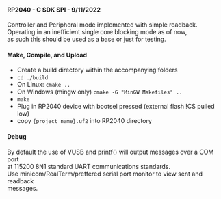 #### RP2040 - C SDK SPI - 9/11/2022 
Controller and Peripheral mode implemented with simple readback.  
Operating in an inefficient single core blocking mode as of now,  
as such this should be used as a base or just for testing.  
  
  
#### Make, Compile, and Upload  
- Create a build directory within the accompanying folders
- `cd ./build`
- On Linux: `cmake ..`
- On Windows (mingw only) `cmake -G "MinGW Makefiles" ..`
- `make`
- Plug in RP2040 device with bootsel pressed (external flash !CS pulled low)
- copy `{project name}.uf2` into RP2040 directory
  
  
#### Debug
By default the use of VUSB and printf() will output messages over a COM port  
at 115200 8N1 standard UART communications standards.  
Use minicom/RealTerm/preffered serial port monitor to view sent and readback  
messages.
